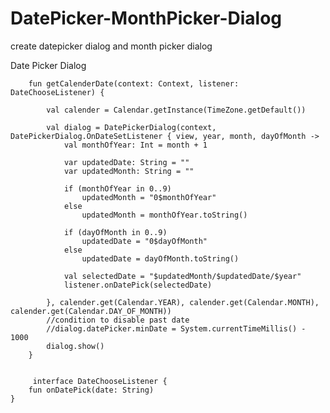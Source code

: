 # DatePicker-MonthPicker-Dialog
create datepicker dialog and month picker dialog


Date Picker Dialog  

        fun getCalenderDate(context: Context, listener: DateChooseListener) {

            val calender = Calendar.getInstance(TimeZone.getDefault())

            val dialog = DatePickerDialog(context, DatePickerDialog.OnDateSetListener { view, year, month, dayOfMonth ->
                val monthOfYear: Int = month + 1

                var updatedDate: String = ""
                var updatedMonth: String = ""

                if (monthOfYear in 0..9)
                    updatedMonth = "0$monthOfYear"
                else
                    updatedMonth = monthOfYear.toString()

                if (dayOfMonth in 0..9)
                    updatedDate = "0$dayOfMonth"
                else
                    updatedDate = dayOfMonth.toString()

                val selectedDate = "$updatedMonth/$updatedDate/$year"
                listener.onDatePick(selectedDate)

            }, calender.get(Calendar.YEAR), calender.get(Calendar.MONTH), calender.get(Calendar.DAY_OF_MONTH))
            //condition to disable past date
            //dialog.datePicker.minDate = System.currentTimeMillis() - 1000
            dialog.show()
        }
        
        
         interface DateChooseListener {
        fun onDatePick(date: String)
    }
